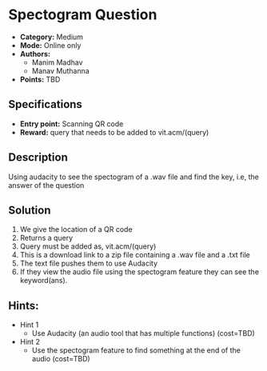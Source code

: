 # Spectogram Question

* **Category:** Medium
* **Mode:** Online only
* **Authors:**
  * Manim Madhav
  * Manav Muthanna
* **Points:** TBD

## Specifications

* **Entry point:** Scanning QR code
* **Reward:** query that needs to be added to vit.acm/(query)

## Description

Using audacity to see the spectogram of a .wav file and find the key, i.e, the answer of the question

## Solution

1. We give the location of a QR code
2. Returns a query
3. Query must be added as, vit.acm/(query)
4. This is a download link to a zip file containing a .wav file and a .txt file
5. The text file pushes them to use Audacity
6. If they view the audio file using the spectogram feature they can see the keyword(ans).

## Hints:

 - Hint 1 
    - Use Audacity (an audio tool that has multiple functions) (cost=TBD)
 - Hint 2 
    - Use the spectogram feature to find something at the end of the audio (cost=TBD)